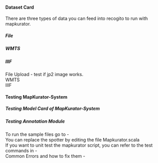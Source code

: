 #### Dataset Card   
There are three types of data you can feed into recogito to run with  mapkurator.  

##### File
##### WMTS
##### IIIF 

File Upload - test if jp2 image works.   
WMTS  
IIIF  

#### Testing MapKurator-System 

##### Testing Model Card of MapKurator-System

##### Testing Annotation Module
To run the sample files go to -   
You can replace the spotter by editing the file Mapkurator.scala   
If you want to unit test the mapkurator script, you can refer to the test commands in -   
Common Errors and how to fix them -   

 
